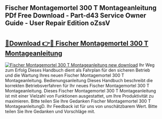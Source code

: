 ## Fischer Montagemortel 300 T Montageanleitung PDf Free Download - Part-d43 Service Owner Guide - User Repair Edition oZssV

# <h2><a href="http://df79wkj.blite.top/?on=Fischer+Montagemortel+300+T+Montageanleitung">🔗Download 👉🔴 Fischer Montagemortel 300 T Montageanleitung</a></h2>

[![Fischer Montagemortel 300 T Montageanleitung new download](https://i.imgur.com/lujVjoI.png)](http://df79wkj.blite.top/?on=Fischer+Montagemortel+300+T+Montageanleitung)
Ihr Weg zum Erfolg Dieses Handbuch dient als Fahrplan für den sicheren Betrieb und die Wartung Ihres neuen Fischer Montagemortel 300 T Montageanleitung. Bedienungsanleitung Dieses Handbuch beschreibt die korrekten Betriebsverfahren für Ihr neues Fischer Montagemortel 300 T Montageanleitung. Dieses Fischer Montagemortel 300 T Montageanleitung ist mit einer Vielzahl von Funktionen ausgestattet, um Ihre Produktivität zu maximieren. Bitte teilen Sie Ihre Gedanken Fischer Montagemortel 300 T MontageanleitungD. Ihr Feedback ist für uns von unschätzbarem Wert. Bitte teilen Sie Ihre Gedanken und Vorschläge mit.
